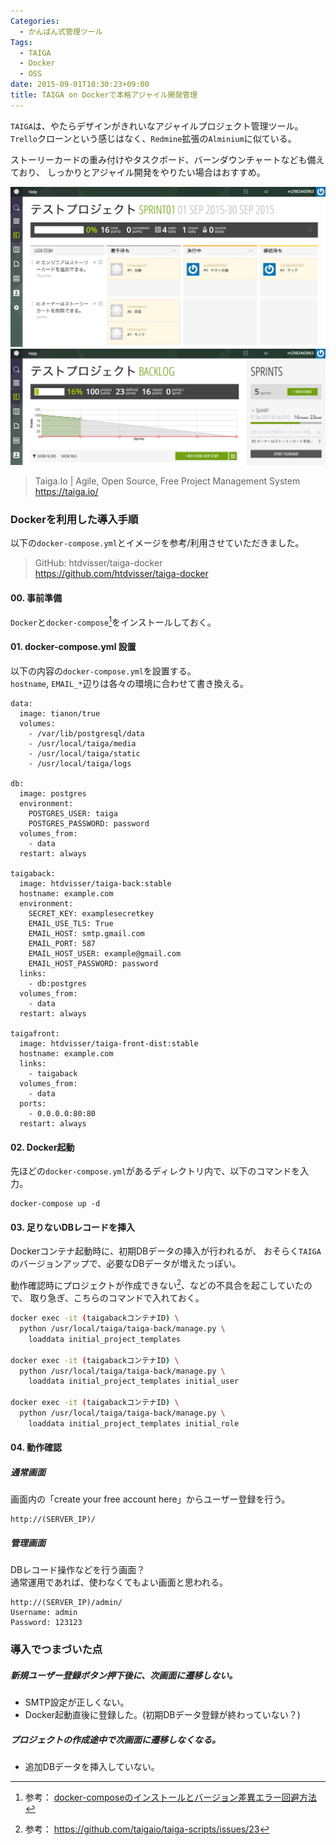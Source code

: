 ```yaml
---
Categories:
  - かんばん式管理ツール
Tags:
  - TAIGA
  - Docker
  - OSS
date: 2015-09-01T10:30:23+09:00
title: TAIGA on Dockerで本格アジャイル開発管理
---
```


`TAIGA`は、やたらデザインがきれいなアジャイルプロジェクト管理ツール。  
`Trello`クローンという感じはなく、`Redmine`拡張の`Alminium`に似ている。

ストーリーカードの重み付けやタスクボード、バーンダウンチャートなども備えており、
しっかりとアジャイル開発をやりたい場合はおすすめ。

![TAIGA ScreenShot](/images/post/2015/09/docker-taiga/taiga01.png)
![TAIGA ScreenShot](/images/post/2015/09/docker-taiga/taiga02.png)

> Taiga.Io | Agile, Open Source, Free Project Management System  
> https://taiga.io/


### Dockerを利用した導入手順

以下の`docker-compose.yml`とイメージを参考/利用させていただきました。

> GitHub: htdvisser/taiga-docker  
> https://github.com/htdvisser/taiga-docker

#### 00. 事前準備

`Docker`と`docker-compose`[^1]をインストールしておく。

[^1]: 参考： [docker-composeのインストールとバージョン差異エラー回避方法](/post/2015/09/install-docker-compose/)

#### 01. docker-compose.yml 設置

以下の内容の`docker-compose.yml`を設置する。  
`hostname`, `EMAIL_*`辺りは各々の環境に合わせて書き換える。

```
data:
  image: tianon/true
  volumes:
    - /var/lib/postgresql/data
    - /usr/local/taiga/media
    - /usr/local/taiga/static
    - /usr/local/taiga/logs

db:
  image: postgres
  environment:
    POSTGRES_USER: taiga
    POSTGRES_PASSWORD: password
  volumes_from:
    - data
  restart: always

taigaback:
  image: htdvisser/taiga-back:stable
  hostname: example.com
  environment:
    SECRET_KEY: examplesecretkey
    EMAIL_USE_TLS: True
    EMAIL_HOST: smtp.gmail.com
    EMAIL_PORT: 587
    EMAIL_HOST_USER: example@gmail.com
    EMAIL_HOST_PASSWORD: password
  links:
    - db:postgres
  volumes_from:
    - data
  restart: always

taigafront:
  image: htdvisser/taiga-front-dist:stable
  hostname: example.com
  links:
    - taigaback
  volumes_from:
    - data
  ports:
    - 0.0.0.0:80:80
  restart: always
```

#### 02. Docker起動

先ほどの`docker-compose.yml`があるディレクトリ内で、以下のコマンドを入力。
```
docker-compose up -d
```

#### 03. 足りないDBレコードを挿入

Dockerコンテナ起動時に、初期DBデータの挿入が行われるが、
おそらく`TAIGA`のバージョンアップで、必要なDBデータが増えたっぽい。

動作確認時にプロジェクトが作成できない[^2]、などの不具合を起こしていたので、
取り急ぎ、こちらのコマンドで入れておく。

[^2]: 参考： https://github.com/taigaio/taiga-scripts/issues/23

```bash
docker exec -it (taigabackコンテナID) \
  python /usr/local/taiga/taiga-back/manage.py \
    loaddata initial_project_templates

docker exec -it (taigabackコンテナID) \
  python /usr/local/taiga/taiga-back/manage.py \
    loaddata initial_project_templates initial_user

docker exec -it (taigabackコンテナID) \
  python /usr/local/taiga/taiga-back/manage.py \
    loaddata initial_project_templates initial_role
```

#### 04. 動作確認

##### 通常画面
画面内の「create your free account here」からユーザー登録を行う。
```
http://(SERVER_IP)/
```

##### 管理画面
DBレコード操作などを行う画面？  
通常運用であれば、使わなくてもよい画面と思われる。
```
http://(SERVER_IP)/admin/
Username: admin
Password: 123123
```


### 導入でつまづいた点

##### 新規ユーザー登録ボタン押下後に、次画面に遷移しない。
* SMTP設定が正しくない。
* Docker起動直後に登録した。(初期DBデータ登録が終わっていない？)

##### プロジェクトの作成途中で次画面に遷移しなくなる。
* 追加DBデータを挿入していない。


